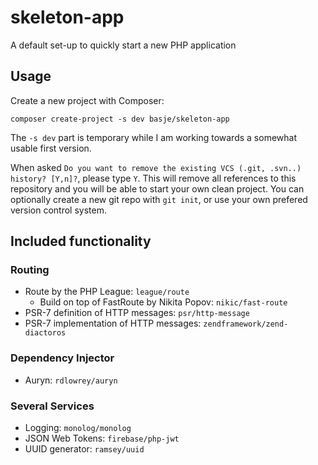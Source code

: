 # skeleton-app
A default set-up to quickly start a new PHP application

## Usage
Create a new project with Composer:

```
composer create-project -s dev basje/skeleton-app
```

The `-s dev` part is temporary while I am working towards a somewhat usable first version. 

When asked `Do you want to remove the existing VCS (.git, .svn..) history? [Y,n]?`, please type `Y`. This will remove all references to this repository and you will be able to start your own clean project. You can optionally create a new git repo with `git init`, or use your own prefered version control system.

## Included functionality

### Routing

- Route by the PHP League: `league/route`
    - Build on top of FastRoute by Nikita Popov: `nikic/fast-route`
- PSR-7 definition of HTTP messages: `psr/http-message`
- PSR-7 implementation of HTTP messages: `zendframework/zend-diactoros`

### Dependency Injector

- Auryn: `rdlowrey/auryn`

### Several Services

- Logging: `monolog/monolog`
- JSON Web Tokens: `firebase/php-jwt`
- UUID generator: `ramsey/uuid`
